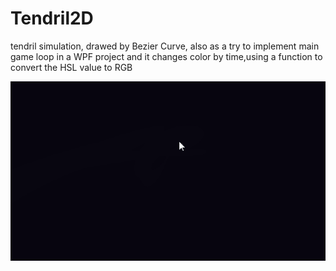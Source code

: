 # Tendril2D
tendril simulation, drawed by Bezier Curve, also as a try to implement main game loop in a WPF project
and it changes color by time,using a function to convert the HSL value to RGB  
  
![](https://github.com/EagerCleaverInWind/Tendril2D/blob/master/MyCanvas/Tendril/screenShots/tendril30fps.gif)
